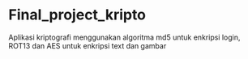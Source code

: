 # Final_project_kripto
 Aplikasi kriptografi menggunakan algoritma md5 untuk enkripsi login, ROT13 dan AES untuk enkripsi text dan gambar
